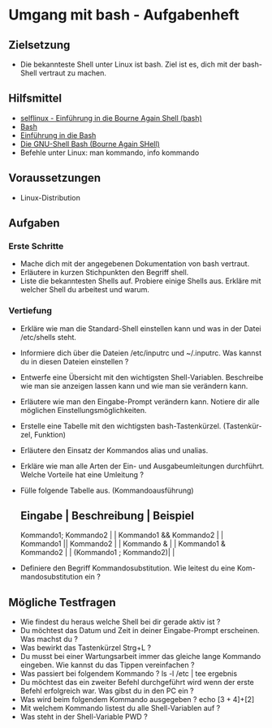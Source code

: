 # Umgang mit bash - Aufgabenheft

## Zielsetzung

* Die bekannteste Shell unter Linux ist bash. Ziel ist es, dich mit der bash-Shell vertraut zu machen.


## Hilfsmittel

* [selflinux - Einführung in die Bourne Again Shell (bash)](http://www.selflinux.org/selflinux/html/bash_basic.html)
* [Bash](https://wiki.ubuntuusers.de/Bash)
* [Einführung in die Bash](http://bin-bash.de/)
* [Die GNU-Shell Bash (Bourne Again SHell)](https://www-user.tu-chemnitz.de/~hot/unix_linux_werkzeugkasten/bash.html)
* Befehle unter Linux: man kommando, info kommando


## Voraussetzungen

* Linux-Distribution


## Aufgaben

### Erste Schritte

* Mache dich mit der angegebenen Dokumentation von bash vertraut.
* Erläutere in kurzen Stichpunkten den Begriff shell.
* Liste die bekanntesten Shells auf. Probiere einige Shells aus. Erkläre mit
welcher Shell du arbeitest und warum.


### Vertiefung

* Erkläre wie man die Standard-Shell einstellen kann und was in der Datei
/etc/shells steht.
* Informiere dich über die Dateien /etc/inputrc und ~/.inputrc. Was kannst
du in diesen Dateien einstellen ?
* Entwerfe eine Übersicht mit den wichtigsten Shell-Variablen. Beschreibe
wie man sie anzeigen lassen kann und wie man sie verändern kann.
* Erläutere wie man den Eingabe-Prompt verändern kann. Notiere dir alle
möglichen Einstellungsmöglichkeiten.
* Erstelle eine Tabelle mit den wichtigsten bash-Tastenkürzel. (Tastenkür-
zel, Funktion)
* Erläutere den Einsatz der Kommandos alias und unalias.
* Erkläre wie man alle Arten der Ein- und Ausgabeumleitungen durchführt.
Welche Vorteile hat eine Umleitung ?
* Fülle folgende Tabelle aus. (Kommandoausführung)

    Eingabe                | Beschreibung | Beispiel
    -------------------------------------------------
    Kommando1; Kommando2   |              |
    Kommando1 && Kommando2 |              |
    Kommando1 || Kommando2 |              |
    Kommando &             |              |
    Kommando1 & Kommando2  |              |
    (Kommando1 ; Kommando2)|              |

* Definiere den Begriff Kommandosubstitution. Wie leitest du eine Kom-
mandosubstitution ein ?


## Mögliche Testfragen

* Wie findest du heraus welche Shell bei dir gerade aktiv ist ?
* Du möchtest das Datum und Zeit in deiner Eingabe-Prompt erscheinen.
Was machst du ?
* Was bewirkt das Tastenkürzel Strg+L ?
* Du musst bei einer Wartungsarbeit immer das gleiche lange Kommando
eingeben. Wie kannst du das Tippen vereinfachen ?
* Was passiert bei folgendem Kommando ? ls -l /etc | tee ergebnis
* Du möchtest das ein zweiter Befehl durchgeführt wird wenn der erste
Befehl erfolgreich war. Was gibst du in den PC ein ?
* Was wird beim folgendem Kommando ausgegeben ? echo $[3+4]+$[2]
* Mit welchem Kommando listest du alle Shell-Variablen auf ?
* Was steht in der Shell-Variable PWD ?


